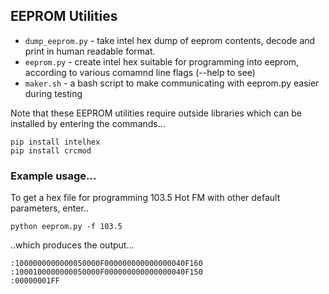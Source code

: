 ## EEPROM Utilities

* `dump_eeprom.py` - take intel hex dump of eeprom contents, decode and print in <sort of> human readable format.
* `eeprom.py` - create intel hex suitable for programming into eeprom, according to various comamnd line flags (--help to see)
* `maker.sh` - a bash script to make communicating with eeprom.py easier during testing

Note that these EEPROM utilities require outside libraries which can be installed by entering the commands...

    pip install intelhex
    pip install crcmod

### Example usage...

To get a hex file for programming 103.5 Hot FM with other default parameters, enter..

    python eeprom.py -f 103.5

..which produces the output...

	:1000000000000050000F000000000000000040F160
	:1000100000000050000F000000000000000040F150
	:00000001FF 


    
